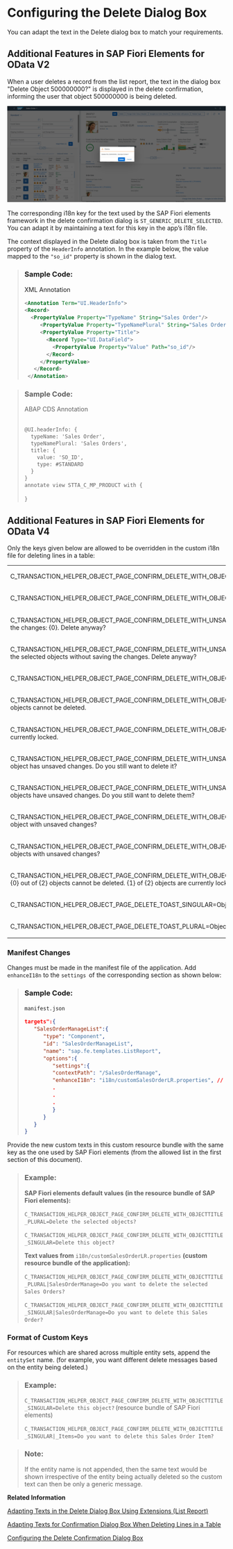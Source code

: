 <!-- loio15b7740845b44b419a56eb63d34b8ab3 -->

# Configuring the Delete Dialog Box

You can adapt the text in the Delete dialog box to match your requirements.



<a name="loio15b7740845b44b419a56eb63d34b8ab3__section_lc5_jds_cnb"/>

## Additional Features in SAP Fiori Elements for OData V2

When a user deletes a record from the list report, the text in the dialog box "Delete Object 500000000?" is displayed in the delete confirmation, informing the user that object 500000000 is being deleted.

![](images/Delete_a435e28.png)

The corresponding i18n key for the text used by the SAP Fiori elements framework in the delete confirmation dialog is `ST_GENERIC_DELETE_SELECTED`. You can adapt it by maintaining a text for this key in the app’s i18n file.

The context displayed in the Delete dialog box is taken from the `Title` property of the `HeaderInfo` annotation. In the example below, the value mapped to the `"so_id"` property is shown in the dialog text.

> ### Sample Code:  
> XML Annotation
> 
> ```xml
> <Annotation Term="UI.HeaderInfo">
> <Record>
>   <PropertyValue Property="TypeName" String="Sales Order"/>
>      <PropertyValue Property="TypeNamePlural" String="Sales Orders"/>
>      <PropertyValue Property="Title">
>        <Record Type="UI.DataField">
>          <PropertyValue Property="Value" Path="so_id"/>
>        </Record>
>      </PropertyValue>
>    </Record>
>  </Annotation>
> 
> ```

> ### Sample Code:  
> ABAP CDS Annotation
> 
> ```
> 
> @UI.headerInfo: {
>   typeName: 'Sales Order',
>   typeNamePlural: 'Sales Orders',
>   title: {
>     value: 'SO_ID',
>     type: #STANDARD
>   }
> }
> annotate view STTA_C_MP_PRODUCT with {
> 
> }
> 
> ```



<a name="loio15b7740845b44b419a56eb63d34b8ab3__section_yfk_4ds_cnb"/>

## Additional Features in SAP Fiori Elements for OData V4

Only the keys given below are allowed to be overridden in the custom i18n file for deleting lines in a table:


<table>
<tr>
<td valign="top">

C\_TRANSACTION\_HELPER\_OBJECT\_PAGE\_CONFIRM\_DELETE\_WITH\_OBJECTINFO=Delete this \{0\} \(\{1\}\)?

</td>
</tr>
<tr>
<td valign="top">

C\_TRANSACTION\_HELPER\_OBJECT\_PAGE\_CONFIRM\_DELETE\_WITH\_OBJECTTITLE\_SINGULAR=Delete this object?

</td>
</tr>
<tr>
<td valign="top">

C\_TRANSACTION\_HELPER\_OBJECT\_PAGE\_CONFIRM\_DELETE\_WITH\_UNSAVED\_CHANGES=Another user edited this object without saving the changes: \{0\}. Delete anyway?

</td>
</tr>
<tr>
<td valign="top">

C\_TRANSACTION\_HELPER\_OBJECT\_PAGE\_CONFIRM\_DELETE\_WITH\_UNSAVED\_CHANGES\_MULTIPLE\_OBJECTS=Other users have edited the selected objects without saving the changes. Delete anyway?

</td>
</tr>
<tr>
<td valign="top">

C\_TRANSACTION\_HELPER\_OBJECT\_PAGE\_CONFIRM\_DELETE\_WITH\_OBJECTTITLE\_PLURAL=Delete the selected objects?

</td>
</tr>
<tr>
<td valign="top">

C\_TRANSACTION\_HELPER\_OBJECT\_PAGE\_CONFIRM\_DELETE\_WITH\_OBJECTINFO\_AND\_FEW\_OBJECTS\_NON\_DELETABLE=\{0\} of \{1\} objects cannot be deleted.

</td>
</tr>
<tr>
<td valign="top">

C\_TRANSACTION\_HELPER\_OBJECT\_PAGE\_CONFIRM\_DELETE\_WITH\_OBJECTINFO\_AND\_FEW\_OBJECTS\_LOCKED=\{0\} of \{1\} objects are currently locked.

</td>
</tr>
<tr>
<td valign="top">

C\_TRANSACTION\_HELPER\_OBJECT\_PAGE\_CONFIRM\_DELETE\_WITH\_UNSAVED\_AND\_FEW\_OBJECTS\_LOCKED\_SINGULAR=The remaining object has unsaved changes. Do you still want to delete it?

</td>
</tr>
<tr>
<td valign="top">

C\_TRANSACTION\_HELPER\_OBJECT\_PAGE\_CONFIRM\_DELETE\_WITH\_UNSAVED\_AND\_FEW\_OBJECTS\_LOCKED\_PLURAL=The remaining objects have unsaved changes. Do you still want to delete them?

</td>
</tr>
<tr>
<td valign="top">

C\_TRANSACTION\_HELPER\_OBJECT\_PAGE\_CONFIRM\_DELETE\_WITH\_OBJECTINFO\_AND\_FEW\_OBJECTS\_UNSAVED\_SINGULAR=Also delete object with unsaved changes?

</td>
</tr>
<tr>
<td valign="top">

C\_TRANSACTION\_HELPER\_OBJECT\_PAGE\_CONFIRM\_DELETE\_WITH\_OBJECTINFO\_AND\_FEW\_OBJECTS\_UNSAVED\_PLURAL=Also delete objects with unsaved changes?

</td>
</tr>
<tr>
<td valign="top">

C\_TRANSACTION\_HELPER\_OBJECT\_PAGE\_CONFIRM\_DELETE\_WITH\_OBJECTINFO\_AND\_FEW\_OBJECTS\_LOCKED\_AND\_NON\_DELETABLE=\{0\} out of \{2\} objects cannot be deleted. \{1\} of \{2\} objects are currently locked.

</td>
</tr>
<tr>
<td valign="top">

C\_TRANSACTION\_HELPER\_OBJECT\_PAGE\_DELETE\_TOAST\_SINGULAR=Object was deleted

</td>
</tr>
<tr>
<td valign="top">

C\_TRANSACTION\_HELPER\_OBJECT\_PAGE\_DELETE\_TOAST\_PLURAL=Objects were deleted

</td>
</tr>
</table>



### Manifest Changes

Changes must be made in the manifest file of the application. Add `enhanceI18n` to the `settings`  of the corresponding section as shown below:

> ### Sample Code:  
> `manifest.json`
> 
> ```json
> targets":{
>    "SalesOrderManageList":{
>       "type": "Component",
>       "id": "SalesOrderManageList",
>       "name": "sap.fe.templates.ListReport",
>       "options":{
>          "settings":{
>          "contextPath": "/SalesOrderManage",
>          "enhanceI18n": "i18n/customSalesOrderLR.properties", // This is the line to be added - it provides Fiori Elements with the name of the custom resource bundle
>          .
>          .
>          .
>          }
>       }
>    }
> }
> ```

Provide the new custom texts in this custom resource bundle with the same key as the one used by SAP Fiori elements \(from the allowed list in the first section of this document\).

> ### Example:  
> **SAP Fiori elements default values \(in the resource bundle of SAP Fiori elements\):**
> 
> `C_TRANSACTION_HELPER_OBJECT_PAGE_CONFIRM_DELETE_WITH_OBJECTTITLE_PLURAL=Delete the selected objects?`
> 
> `C_TRANSACTION_HELPER_OBJECT_PAGE_CONFIRM_DELETE_WITH_OBJECTTITLE_SINGULAR=Delete this object?`
> 
> **Text values from** `i18n/customSalesOrderLR.properties` **\(custom resource bundle of the application\):**
> 
> `C_TRANSACTION_HELPER_OBJECT_PAGE_CONFIRM_DELETE_WITH_OBJECTTITLE_PLURAL|SalesOrderManage=Do you want to delete the selected Sales Orders?`
> 
> `C_TRANSACTION_HELPER_OBJECT_PAGE_CONFIRM_DELETE_WITH_OBJECTTITLE_SINGULAR|SalesOrderManage=Do you want to delete this Sales Order?`



### Format of Custom Keys

For resources which are shared across multiple entity sets, append the `entitySet` name. \(for example, you want different delete messages based on the entity being deleted.\)

> ### Example:  
> `C_TRANSACTION_HELPER_OBJECT_PAGE_CONFIRM_DELETE_WITH_OBJECTTITLE_SINGULAR=Delete this object?` \(resource bundle of SAP Fiori elements\)
> 
> `C_TRANSACTION_HELPER_OBJECT_PAGE_CONFIRM_DELETE_WITH_OBJECTTITLE_SINGULAR|_Items=Do you want to delete this Sales Order Item?` 

> ### Note:  
> If the entity name is not appended, then the same text would be shown irrespective of the entity being actually deleted so the custom text can then be only a generic message.

**Related Information**  


[Adapting Texts in the Delete Dialog Box Using Extensions \(List Report\)](adapting-texts-in-the-delete-dialog-box-using-extensions-list-report-25885b6.md "You can adapt the text of the Delete dialog box that is displayed when you delete list report items.")

[Adapting Texts for Confirmation Dialog Box When Deleting Lines in a Table](adapting-texts-for-confirmation-dialog-box-when-deleting-lines-in-a-table-0d1fbf4.md "When a user deletes a line in a table on the object page, a confirmation dialog box is displayed. You can adapt the displayed default texts for every table.")

[Configuring the Delete Confirmation Dialog Box](configuring-the-delete-confirmation-dialog-box-84e4f89.md "You can adapt the text in the Delete dialog box to match your requirements while deleting an object or an item from the list report and object page tables.")

